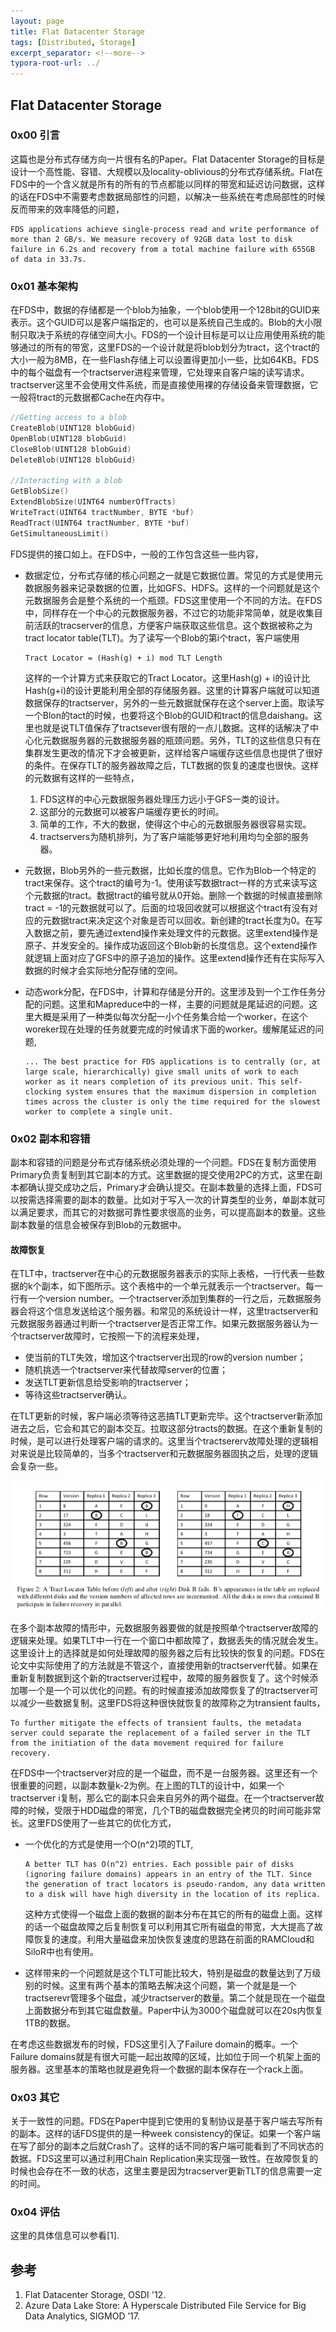 ```yaml
---
layout: page
title: Flat Datacenter Storage
tags: [Distributed, Storage]
excerpt_separator: <!--more-->
typora-root-url: ../
---
```


## Flat Datacenter Storage

### 0x00 引言

  这篇也是分布式存储方向一片很有名的Paper。Flat Datacenter Storage的目标是设计一个高性能、容错、大规模以及locality-oblivious的分布式存储系统。Flat在FDS中的一个含义就是所有的所有的节点都能以同样的带宽和延迟访问数据，这样的话在FDS中不需要考虑数据局部性的问题，以解决一些系统在考虑局部性的时候反而带来的效率降低的问题，

```
FDS applications achieve single-process read and write performance of more than 2 GB/s. We measure recovery of 92GB data lost to disk failure in 6.2s and recovery from a total machine failure with 655GB of data in 33.7s. 
```

### 0x01 基本架构

 在FDS中，数据的存储都是一个blob为抽象，一个blob使用一个128bit的GUID来表示。这个GUID可以是客户端指定的，也可以是系统自己生成的。Blob的大小限制只取决于系统的存储空间大小。FDS的一个设计目标是可以让应用使用系统的能够通过的所有的带宽，这里FDS的一个设计就是将blob划分为tract，这个tract的大小一般为8MB，在一些Flash存储上可以设置得更加小一些，比如64KB。FDS中的每个磁盘有一个tractserver进程来管理，它处理来自客户端的读写请求。tractserver这里不会使用文件系统，而是直接使用裸的存储设备来管理数据，它一般将tract的元数据都Cache在内存中。

```c
//Getting access to a blob
CreateBlob(UINT128 blobGuid)
OpenBlob(UINT128 blobGuid)
CloseBlob(UINT128 blobGuid)
DeleteBlob(UINT128 blobGuid)

//Interacting with a blob
GetBlobSize()
ExtendBlobSize(UINT64 numberOfTracts)
WriteTract(UINT64 tractNumber, BYTE *buf)
ReadTract(UINT64 tractNumber, BYTE *buf)
GetSimultaneousLimit()
```

 FDS提供的接口如上。在FDS中，一般的工作包含这些一些内容，

* 数据定位，分布式存储的核心问题之一就是它数据位置。常见的方式是使用元数据服务器来记录数据的位置，比如GFS、HDFS。这样的一个问题就是这个元数据服务会是整个系统的一个瓶颈。FDS这里使用一个不同的方法。在FDS中，同样存在一个中心的元数据服务器，不过它的功能非常简单，就是收集目前活跃的tracserver的信息，方便客户端获取这些信息。这个数据被称之为tract locator table(TLT)。为了读写一个Blob的第i个tract，客户端使用

  ```
  Tract Locator = (Hash(g) + i) mod TLT Length
  ```

  这样的一个计算方式来获取它的Tract Locator。这里Hash(g) + i的设计比Hash(g+i)的设计更能利用全部的存储服务器。这里的计算客户端就可以知道数据保存的tractserver，另外的一些元数据就保存在这个server上面。取读写一个Blon的tact的时候，也要将这个Blob的GUID和tract的信息daishang。这里也就是说TLT值保存了tractsever很有限的一点儿数据。这样的话解决了中心化元数据服务器的元数据服务器的瓶颈问题。另外，TLT的这些信息只有在集群发生更改的情况下才会被更新，这样给客户端缓存这些信息也提供了很好的条件。在保存TLT的服务器故障之后，TLT数据的恢复的速度也很快。这样的元数据有这样的一些特点，

  1. FDS这样的中心元数据服务器处理压力远小于GFS一类的设计。
  2. 这部分的元数据可以被客户端缓存更长的时间。
  3. 简单的工作，不大的数据，使得这个中心的元数据服务器很容易实现。
  4. tractservers为随机排列，为了客户端能够更好地利用均匀全部的服务器。

* 元数据，Blob另外的一些元数据，比如长度的信息。它作为Blob一个特定的tract来保存。这个tract的编号为-1。使用读写数据tract一样的方式来读写这个元数据的tract。数据tract的编号就从0开始。删除一个数据的时候直接删除tract = -1的元数据就可以了。后面的垃圾回收就可以根据这个tract有没有对应的元数据tract来决定这个对象是否可以回收。新创建的tract长度为0。在写入数据之前，要先通过extend操作来处理文件的元数据。这里extend操作是原子、并发安全的。操作成功返回这个Blob新的长度信息。这个extend操作就逻辑上面对应了GFS中的原子追加的操作。这里extend操作还有在实际写入数据的时候才会实际地分配存储的空间。

* 动态work分配，在FDS中，计算和存储是分开的。这里涉及到一个工作任务分配的问题。这里和Mapreduce中的一样，主要的问题就是尾延迟的问题。这里大概是采用了一种类似每次分配一小个任务集合给一个worker，在这个woreker现在处理的任务就要完成的时候请求下面的worker。缓解尾延迟的问题,

  ```
  ... The best practice for FDS applications is to centrally (or, at large scale, hierarchically) give small units of work to each worker as it nears completion of its previous unit. This self-clocking system ensures that the maximum dispersion in completion times across the cluster is only the time required for the slowest worker to complete a single unit. 
  ```

### 0x02 副本和容错

 副本和容错的问题是分布式存储系统必须处理的一个问题。FDS在复制方面使用Primary负责复制到其它副本的方式。这里数据的提交使用2PC的方式，这里在副本都确认提交成功之后，Primary才会确认提交。在副本数量的选择上面，FDS可以按需选择需要的副本的数量。比如对于写入一次的计算类型的业务，单副本就可以满足要求，而其它的对数据可靠性要求很高的业务，可以提高副本的数量。这些副本数量的信息会被保存到Blob的元数据中。

#### 故障恢复

  在TLT中，tractserver在中心的元数据服务器表示的实际上表格，一行代表一些数据的k个副本，如下图所示。这个表格中的一个单元就表示一个tractserver。每一行有一个version number。一个tractserver添加到集群的一行之后，元数据服务器会将这个信息发送给这个服务器。和常见的系统设计一样，这里tractserver和元数据服务器通过判断一个tractserver是否正常工作。如果元数据服务器认为一个tractserver故障时，它按照一下的流程来处理，

* 使当前的TLT失效，增加这个tractserver出现的row的version number；
* 随机挑选一个tractserver来代替故障server的位置；
* 发送TLT更新信息给受影响的tractserver；
* 等待这些tractserver确认。

在TLT更新的时候，客户端必须等待这恶搞TLT更新完毕。这个tractserver新添加进去之后，它会和其它的副本交互。拉取这部分tracts的数据。在这个重新复制的时候，是可以进行处理客户端的请求的。这里当个tractsererv故障处理的逻辑相对来说是比较简单的，当多个tractserver和元数据服务器固执之后，处理的逻辑会复杂一些。

![fds-table](/assets/images/fds-table.png)

 在多个副本故障的情形中，元数据服务器要做的就是按照单个tractserver故障的逻辑来处理。如果TLT中一行在一个窗口中都故障了，数据丢失的情况就会发生。这里设计上的选择就是如何处理故障的服务器之后有比较快的恢复的问题。FDS在论文中实际使用了的方法就是不管这个，直接使用新的tractserver代替。如果在重新复制数据到这个新的tractserver过程中，故障的服务器恢复了。这个时候添加哪一个是一个可以优化的问题。有的时候直接添加故障恢复了的tractserver可以减少一些数据复制。这里FDS将这种很快就恢复的故障称之为transient faults，

```
To further mitigate the effects of transient faults, the metadata server could separate the replacement of a failed server in the TLT from the initiation of the data movement required for failure recovery.
```

 在FDS中一个tractserver对应的是一个磁盘，而不是一台服务器。这里还有一个很重要的问题，以副本数量k-2为例。在上图的TLT的设计中，如果一个tractserver i复制，那么它的副本只会来自另外的两个磁盘。在一个tractserver故障的时候，受限于HDD磁盘的带宽，几个TB的磁盘数据完全拷贝的时间可能非常长。这里FDS使用了一些其它的优化方式，

* 一个优化的方式是使用一个O(n^2)项的TLT,

  ```
  A better TLT has O(n^2) entries. Each possible pair of disks (ignoring failure domains) appears in an entry of the TLT. Since the generation of tract locators is pseudo-random, any data written to a disk will have high diversity in the location of its replica. 
  ```

  这种方式使得一个磁盘上面的数据的副本分布在其它的所有的磁盘上面。这样的话一个磁盘故障之后复制恢复可以利用其它所有磁盘的带宽，大大提高了故障恢复的速度。利用大量磁盘来加快恢复速度的思路在前面的RAMCloud和SiloR中也有使用。

* 这样带来的一个问题就是这个TLT可能比较大，特别是磁盘的数量达到了万级别的时候。这里有两个基本的策略去解决这个问题，第一个就是是一个tractserevr管理多个磁盘，减少tractserver的数量。第二个就是现在一个磁盘上面数据分布到其它磁盘数量。Paper中认为3000个磁盘就可以在20s内恢复1TB的数据。

在考虑这些数据发布的时候，FDS这里引入了Failure domain的概率。一个Failure domains就是有很大可能一起出故障的区域，比如位于同一个机架上面的服务器。这里基本的策略也就是避免将一个数据的副本保存在一个rack上面。

### 0x03 其它

 关于一致性的问题。FDS在Paper中提到它使用的复制协议是基于客户端去写所有的副本。这样的话FDS提供的是一种week consistency的保证。如果一个客户端在写了部分的副本之后就Crash了。这样的话不同的客户端可能看到了不同状态的数据。FDS这里可以通过利用Chain Replication来实现强一致性。在故障恢复的时候也会存在不一致的状态，这里主要是因为tracserver更新TLT的信息需要一定的时间。

### 0x04 评估

  这里的具体信息可以参看[1].

## 参考

1. Flat Datacenter Storage, OSDI '12.
2. Azure Data Lake Store: A Hyperscale Distributed File Service for Big Data Analytics,  SIGMOD ’17.